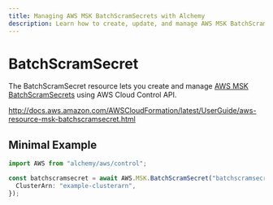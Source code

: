 ```yaml
---
title: Managing AWS MSK BatchScramSecrets with Alchemy
description: Learn how to create, update, and manage AWS MSK BatchScramSecrets using Alchemy Cloud Control.
---
```


# BatchScramSecret

The BatchScramSecret resource lets you create and manage [AWS MSK BatchScramSecrets](https://docs.aws.amazon.com/msk/latest/userguide/) using AWS Cloud Control API.

http://docs.aws.amazon.com/AWSCloudFormation/latest/UserGuide/aws-resource-msk-batchscramsecret.html

## Minimal Example

```ts
import AWS from "alchemy/aws/control";

const batchscramsecret = await AWS.MSK.BatchScramSecret("batchscramsecret-example", {
  ClusterArn: "example-clusterarn",
});
```

